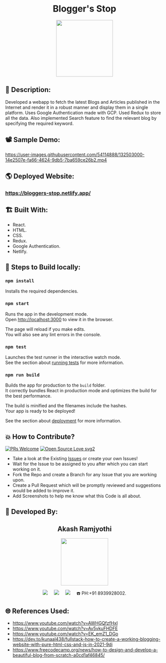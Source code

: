<h1 align="center">Blogger's Stop</h1>

<p align="center">
<img src="https://user-images.githubusercontent.com/54114888/132500416-dacae499-fa0d-4cdd-9ac8-079d0171744e.png" width="180" height="180">
</p>

## 📜 Description:
Developed a webapp to fetch the latest Blogs and Articles published in the Internet and render it in a robust manner and display them in a single platform. Uses Google Authentication made with GCP. Used Redux to store all the data. Also implemented Search feature to find the relevant blog by specifying the required keyword.

## 📽 Sample Demo:
https://user-images.githubusercontent.com/54114888/132503000-14e2507e-fa66-4624-9db5-7ba659ce26b2.mp4

## 🌎 Deployed Website:
### https://bloggers-stop.netlify.app/

## 🏗 Built With:
 - React.
 - HTML.
 - CSS.
 - Redux.
 - Google Authentication.
 - Netlify.

## 🧪 Steps to Build locally:
### `npm install`

Installs the required dependencies.

### `npm start`

Runs the app in the development mode.<br />
Open [http://localhost:3000](http://localhost:3000) to view it in the browser.

The page will reload if you make edits.<br />
You will also see any lint errors in the console.

### `npm test`

Launches the test runner in the interactive watch mode.<br />
See the section about [running tests](https://facebook.github.io/create-react-app/docs/running-tests) for more information.

### `npm run build`

Builds the app for production to the `build` folder.<br />
It correctly bundles React in production mode and optimizes the build for the best performance.

The build is minified and the filenames include the hashes.<br />
Your app is ready to be deployed!

See the section about [deployment](https://facebook.github.io/create-react-app/docs/deployment) for more information.

## 💥 How to Contribute?

[![PRs Welcome](https://img.shields.io/badge/PRs-welcome-brightgreen.svg?style=flat-square)](http://makeapullrequest.com)
[![Open Source Love svg2](https://badges.frapsoft.com/os/v2/open-source.svg?v=103)](https://github.com/ellerbrock/open-source-badges/) 

- Take a look at the Existing [Issues](https://github.com/Akash-Ramjyothi/Bloggers-Stop/issues) or create your own Issues!
- Wait for the Issue to be assigned to you after which you can start working on it.
- Fork the Repo and create a Branch for any Issue that you are working upon.
- Create a Pull Request which will be promptly reviewed and suggestions would be added to improve it.
- Add Screenshots to help me know what this Code is all about.

## 👦 Developed By:
<h2 align="center">Akash Ramjyothi</h2>
<p align="center">
  <a href="https://github.com/Akash-Ramjyothi"><img src="https://avatars.githubusercontent.com/u/54114888?v=4" width=150px height=150px /></a> 
    
<p align="center">
  <a target="_blank"href="https://www.linkedin.com/in/akash-ramjyothi/"><img src="https://img.shields.io/badge/linkedin-%230077B5.svg?&style=for-the-badge&logo=linkedin&logoColor=white" /></a>&nbsp;&nbsp;&nbsp;&nbsp;
  <a href="mailto:akash.ramjyothi@gmail.com?subject=Hello%20Akash,%20From%20Github"><img src="https://img.shields.io/badge/gmail-%23D14836.svg?&style=for-the-badge&logo=gmail&logoColor=white" /></a>&nbsp;&nbsp;&nbsp;&nbsp;
  <a href="https://www.instagram.com/akash.ramjyothi/"><img src="https://img.shields.io/badge/instagram-%23D14836.svg?&style=for-the-badge&logo=instagram&logoColor=pink" /></a>&nbsp;&nbsp;&nbsp;&nbsp;
  ☎️ PH:+91 8939928002.
</p>

## 🌐 References Used:
- https://www.youtube.com/watch?v=AWHGQfzfHxI
- https://www.youtube.com/watch?v=Av5vkuFHDFE
- https://www.youtube.com/watch?v=EK_emZ1_DGo
- https://dev.to/kunaal438/fullstack-how-to-create-a-working-blogging-website-with-pure-html-css-and-js-in-2021-9di
- https://www.freecodecamp.org/news/how-to-design-and-develop-a-beautiful-blog-from-scratch-a0cd1af46845/
